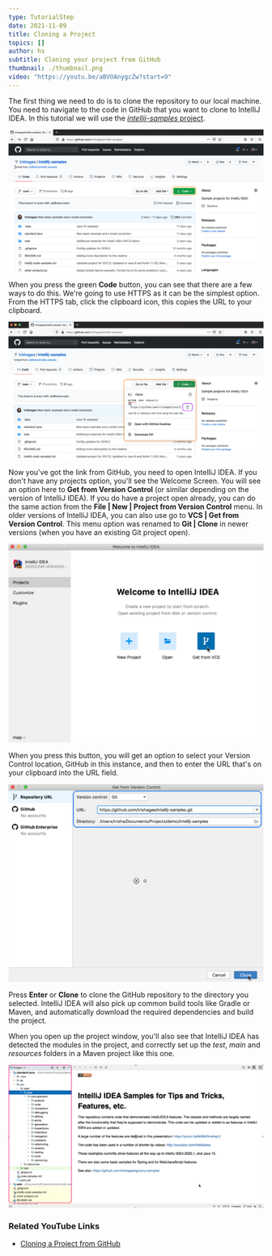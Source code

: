 ```yaml
---
type: TutorialStep
date: 2021-11-09
title: Cloning a Project
topics: []
author: hs
subtitle: Cloning your project from GitHub
thumbnail: ./thumbnail.png
video: "https://youtu.be/aBVOAnygcZw?start=9"
---
```


The first thing we need to do is to clone the repository to our local machine. You need to navigate to the code in GitHub that you want to clone to IntelliJ IDEA. In this tutorial we will use the [_intellij-samples_ project](https://github.com/JetBrains/intellij-samples).

![IntelliJ IDEA GitHub Repository](github-project.png)

When you press the green **Code** button, you can see that there are a few ways to do this. We're going to use HTTPS as it can be the simplest option. From the HTTPS tab, click the clipboard icon, this copies the URL to your clipboard.

![GitHub Clone with HTTPS](github-clone-https.png)

Now you've got the link from GitHub, you need to open IntelliJ IDEA. If you don't have any projects option, you'll see the Welcome Screen. You will see an option here to **Get from Version Control** (or similar depending on the version of IntelliJ IDEA). If you do have a project open already, you can do the same action from the **File | New | Project from Version Control** menu. In older versions of IntelliJ IDEA, you can also use go to **VCS | Get from Version Control**. This menu option was renamed to **Git | Clone** in newer versions (when you have an existing Git project open).

![Get from Version Control in IntelliJ IDEA](intellij-clone-button.png)

When you press this button, you will get an option to select your Version Control location, GitHub in this instance, and then to enter the URL that's on your clipboard into the URL field.

![GitHub Clone Dialog](github-clone-dialog.png)

Press **Enter** or **Clone** to clone the GitHub repository to the directory you selected. IntelliJ IDEA will also pick up common build tools like Gradle or Maven, and automatically download the required dependencies and build the project.

When you open up the project window, you'll also see that IntelliJ IDEA has detected the modules in the project, and correctly set up the _test_, _main_ and _resources_ folders in a Maven project like this one.

![Project Window](project-window.png)

### Related YouTube Links

- [Cloning a Project from GitHub](https://www.youtube.com/watch?v=aBVOAnygcZw)
